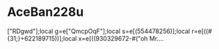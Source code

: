 # AceBan228u
["RDgwd"];local g=e["QmcpOqF"];local s=e[(554478256)];local r=e[((#{31;}+622189715))];local x=e[((930329672-#("oh Mr.…
